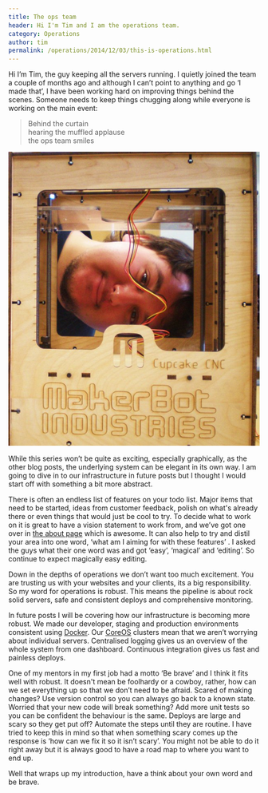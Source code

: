 ```yaml
---
title: The ops team
header: Hi I'm Tim and I am the operations team.
category: Operations
author: tim
permalink: /operations/2014/12/03/this-is-operations.html
---
```


Hi I’m Tim, the guy keeping all the servers running. I quietly joined the team a couple of months ago and although I can’t point to anything and go ‘I made that’, I have been working hard on improving things behind the scenes. Someone needs to keep things chugging along while everyone is working on the main event:

>Behind the curtain  
>hearing the muffled applause  
>the ops team smiles  

![Makerbot](/images/blog/operations/makerbot.jpg)

While this series won’t be quite as exciting, especially graphically, as the other blog posts, the underlying system can be elegant in its own way. I am going to dive in to our infrastructure in future posts but I thought I would start off with something a bit more abstract.

There is often an endless list of features on your todo list. Major items that need to be started, ideas from customer feedback, polish on what's already there or even things that would just be cool to try. To decide what to work on it is great to have a vision statement to work from, and we’ve got one over in [the about page](/about/) which is awesome. It can also help to try and distil your area into one word, ‘what am I aiming for with these features’ . I asked the guys what their one word was and got ‘easy’, ‘magical’ and ‘editing’. So continue to expect magically easy editing.

Down in the depths of operations we don’t want too much excitement. You are trusting us with your websites and your clients, its a big responsibility. So my word for operations is robust.
This means the pipeline is about rock solid servers, safe and consistent deploys and comprehensive monitoring.

In future posts I will be covering how our infrastructure is becoming more robust. We made our developer, staging and production environments consistent using [Docker](https://www.docker.com/). Our [CoreOS](https://coreos.com/) clusters mean that we aren’t worrying about individual servers. Centralised logging gives us an overview of the whole system from one dashboard. Continuous integration gives us fast and painless deploys.

One of my mentors in my first job had a motto ‘Be brave’ and I think it fits well with robust. It doesn't mean be foolhardy or a cowboy, rather, how can we set everything up so that we don’t need to be afraid. Scared of making changes? Use version control so you can always go back to a known state. Worried that your new code will break something? Add more unit tests so you can be confident the behaviour is the same. Deploys are large and scary so they get put off? Automate the steps until they are routine. I have tried to keep this in mind so that when something scary comes up the response is ‘how can we fix it so it isn’t scary’. You might not be able to do it right away but it is always good to have a road map to where you want to end up.

Well that wraps up my introduction, have a think about your own word and be brave.
